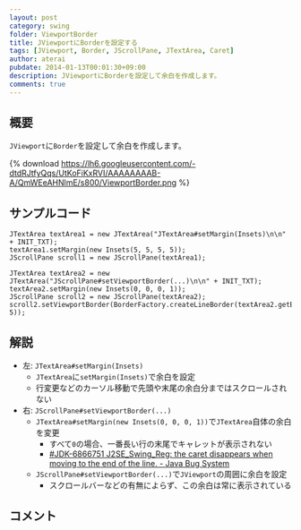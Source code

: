 ```yaml
---
layout: post
category: swing
folder: ViewportBorder
title: JViewportにBorderを設定する
tags: [JViewport, Border, JScrollPane, JTextArea, Caret]
author: aterai
pubdate: 2014-01-13T00:01:30+09:00
description: JViewportにBorderを設定して余白を作成します。
comments: true
---
```

## 概要
`JViewport`に`Border`を設定して余白を作成します。

{% download https://lh6.googleusercontent.com/-dtdRJtfyQqs/UtKoFiKxRVI/AAAAAAAAB-A/QmWEeAHNlmE/s800/ViewportBorder.png %}

## サンプルコード
<pre class="prettyprint"><code>JTextArea textArea1 = new JTextArea("JTextArea#setMargin(Insets)\n\n" + INIT_TXT);
textArea1.setMargin(new Insets(5, 5, 5, 5));
JScrollPane scroll1 = new JScrollPane(textArea1);

JTextArea textArea2 = new JTextArea("JScrollPane#setViewportBorder(...)\n\n" + INIT_TXT);
textArea2.setMargin(new Insets(0, 0, 0, 1));
JScrollPane scroll2 = new JScrollPane(textArea2);
scroll2.setViewportBorder(BorderFactory.createLineBorder(textArea2.getBackground(), 5));
</code></pre>

## 解説
- 左: `JTextArea#setMargin(Insets)`
    - `JTextArea`に`setMargin(Insets)`で余白を設定
    - 行変更などのカーソル移動で先頭や末尾の余白分まではスクロールされない
- 右: `JScrollPane#setViewportBorder(...)`
    - `JTextArea#setMargin(new Insets(0, 0, 0, 1))`で`JTextArea`自体の余白を変更
        - すべて`0`の場合、一番長い行の末尾でキャレットが表示されない
        - [#JDK-6866751 J2SE_Swing_Reg: the caret disappears when moving to the end of the line. - Java Bug System](https://bugs.openjdk.java.net/browse/JDK-6866751)
    - `JScrollPane#setViewportBorder(...)`で`JViewport`の周囲に余白を設定
        - スクロールバーなどの有無によらず、この余白は常に表示されている

<!-- dummy comment line for breaking list -->

## コメント

